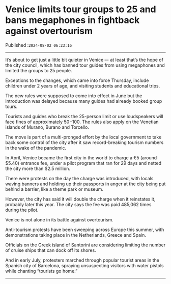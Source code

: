 # Venice limits tour groups to 25 and bans megaphones in fightback against overtourism

Published :`2024-08-02 06:23:16`

---

It’s about to get just a little bit quieter in Venice –- at least that’s the hope of the city council, which has banned tour guides from using megaphones and limited the groups to 25 people.

Exceptions to the changes, which came into force Thursday, include children under 2 years of age, and visiting students and educational trips.

The new rules were supposed to come into effect in June but the introduction was delayed because many guides had already booked group tours.

Tourists and guides who break the 25-person limit or use loudspeakers will face fines of approximately $50-$100. The rules also apply on the Venetian islands of Murano, Burano and Torcello.

The move is part of a multi-pronged effort by the local government to take back some control of the city after it saw record-breaking tourism numbers in the wake of the pandemic.

In April, Venice became the first city in the world to charge a €5 (around $5.40) entrance fee, under a pilot program that ran for 29 days and netted the city more than $2.5 million.

There were protests on the day the charge was introduced, with locals waving banners and holding up their passports in anger at the city being put behind a barrier, like a theme park or museum.

However, the city has said it will double the charge when it reinstates it, probably later this year. The city says the fee was paid 485,062 times during the pilot.

Venice is not alone in its battle against overtourism.

Anti-tourism protests have been sweeping across Europe this summer, with demonstrations taking place in the Netherlands, Greece and Spain.

Officials on the Greek island of Santorini are considering limiting the number of cruise ships that can dock off its shores.

And in early July, protesters marched through popular tourist areas in the Spanish city of Barcelona, spraying unsuspecting visitors with water pistols while chanting “tourists go home.”

---

